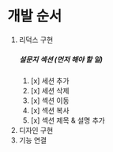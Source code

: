 # 개발 순서

1. 리덕스 구현
   ##### 설문지 섹션 (먼저 해야 할 일)
   1. [x] 세션 추가
   2. [x] 세션 삭제
   3. [x] 섹션 이동
   4. [x] 섹션 복사
   5. [x] 섹션 제목 & 설명 추가
2. 디자인 구현
3. 기능 연결
